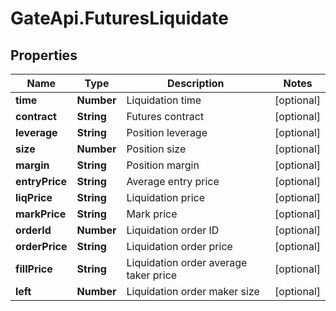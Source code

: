 # GateApi.FuturesLiquidate

## Properties
Name | Type | Description | Notes
------------ | ------------- | ------------- | -------------
**time** | **Number** | Liquidation time | [optional] 
**contract** | **String** | Futures contract | [optional] 
**leverage** | **String** | Position leverage | [optional] 
**size** | **Number** | Position size | [optional] 
**margin** | **String** | Position margin | [optional] 
**entryPrice** | **String** | Average entry price | [optional] 
**liqPrice** | **String** | Liquidation price | [optional] 
**markPrice** | **String** | Mark price | [optional] 
**orderId** | **Number** | Liquidation order ID | [optional] 
**orderPrice** | **String** | Liquidation order price | [optional] 
**fillPrice** | **String** | Liquidation order average taker price | [optional] 
**left** | **Number** | Liquidation order maker size | [optional] 


